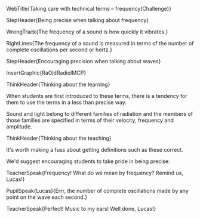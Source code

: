 WebTitle{Taking care with technical terms &ndash; frequency(Challenge)}

StepHeader{Being precise when talking about frequency}

WrongTrack{The frequency of a sound is how quickly it vibrates.}

RightLines{The frequency of a sound is measured in terms of the number of complete oscillations per second or hertz.}

StepHeader{Encouraging precision when talking about waves}

InsertGraphic{RaOldRadioIMCP}

ThinkHeader{Thinking about the learning}

When students are first introduced to these terms, there is a tendency for them to use the terms in a less than precise way. 

Sound and light belong to different families of radiation and the members of those families are specified in terms of their velocity, frequency and amplitude.

ThinkHeader{Thinking about the teaching}

It's worth making a fuss about getting definitions such as these correct.

We'd suggest encouraging students to take pride in being precise:

TeacherSpeak{Frequency! What do we mean by frequency? Remind us, Lucas!}

PupilSpeak{Lucas}{Errr, the number of complete oscillations made by any point on the wave each second.}

TeacherSpeak{Perfect! Music to my ears! Well done, Lucas!}

